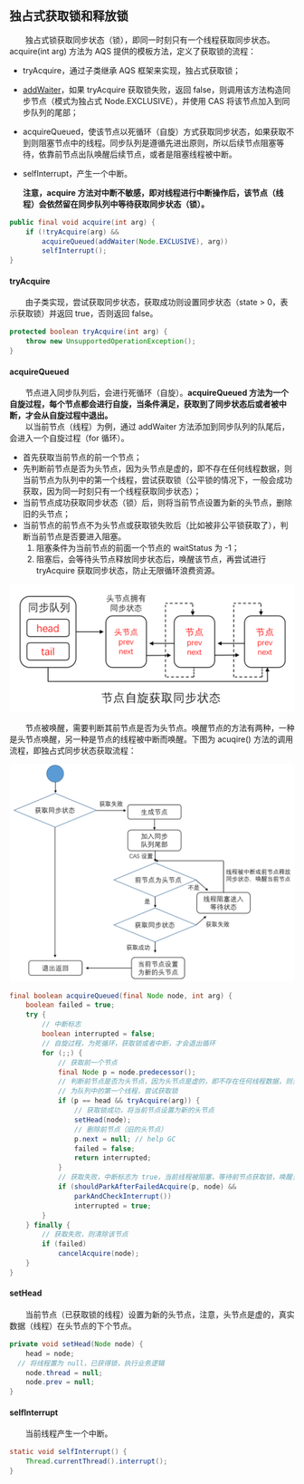 ## 独占式获取锁和释放锁
　　独占式锁获取同步状态（锁），即同一时刻只有一个线程获取同步状态。acquire(int arg) 方法为 AQS 提供的模板方法，定义了获取锁的流程：

- tryAcquire，通过子类继承 AQS 框架来实现，独占式获取锁；
- [addWaiter](https://github.com/martin-1992/Java-Lock-Notes/tree/master/AQS%20%E6%A1%86%E6%9E%B6%E5%8D%B3%E5%85%B6%E5%AD%90%E7%B1%BB%E6%BA%90%E7%A0%81%E5%88%86%E6%9E%90/AbstractQueuedSynchronizer)，如果 tryAcquire 获取锁失败，返回 false，则调用该方法构造同步节点（模式为独占式 Node.EXCLUSIVE），并使用 CAS 将该节点加入到同步队列的尾部；
- acquireQueued，使该节点以死循环（自旋）方式获取同步状态，如果获取不到则阻塞节点中的线程。同步队列是遵循先进出原则，所以后续节点阻塞等待，依靠前节点出队唤醒后续节点，或者是阻塞线程被中断。
- selfInterrupt，产生一个中断。
  
  **注意，acquire 方法对中断不敏感，即对线程进行中断操作后，该节点（线程）会依然留在同步队列中等待获取同步状态（锁）。**
  
```java
public final void acquire(int arg) {
    if (!tryAcquire(arg) &&
        acquireQueued(addWaiter(Node.EXCLUSIVE), arg))
        selfInterrupt();
}

```

#### tryAcquire
　　由子类实现，尝试获取同步状态，获取成功则设置同步状态（state > 0，表示获取锁）并返回 true，否则返回 false。
  
```java
protected boolean tryAcquire(int arg) {
    throw new UnsupportedOperationException();
}
```

#### acquireQueued
　　节点进入同步队列后，会进行死循环（自旋）。**acquireQueued 方法为一个自旋过程，每个节点都会进行自旋，当条件满足，获取到了同步状态后或者被中断，才会从自旋过程中退出。** <br />
　　以当前节点（线程）为例，通过 addWaiter 方法添加到同步队列的队尾后，会进入一个自旋过程（for 循环）。

- 首先获取当前节点的前一个节点；
- 先判断前节点是否为头节点，因为头节点是虚的，即不存在任何线程数据，则当前节点为队列中的第一个线程，尝试获取锁（公平锁的情况下，一般会成功获取，因为同一时刻只有一个线程获取同步状态）；
- 当前节点成功获取同步状态（锁）后，则将当前节点设置为新的头节点，删除旧的头节点；
- 当前节点的前节点不为头节点或获取锁失败后（比如被非公平锁获取了），判断当前节点是否要进入阻塞。
  1. 阻塞条件为当前节点的前面一个节点的 waitStatus 为 -1；
  2. 阻塞后，会等待头节点释放同步状态后，唤醒该节点，再尝试进行 tryAcquire 获取同步状态，防止无限循环浪费资源。

![avatar](photo_1.png)
  
　　节点被唤醒，需要判断其前节点是否为头节点。唤醒节点的方法有两种，一种是头节点唤醒，另一种是节点的线程被中断而唤醒。下图为 acuqire() 方法的调用流程，即独占式同步状态获取流程：

![avatar](photo_2.png)

```java
final boolean acquireQueued(final Node node, int arg) {
    boolean failed = true;
    try {
        // 中断标志
        boolean interrupted = false;
        // 自旋过程，为死循环，获取锁或者中断，才会退出循环
        for (;;) {
            // 获取前一个节点
            final Node p = node.predecessor();
            // 判断前节点是否为头节点，因为头节点是虚的，即不存在任何线程数据，则当前节点
            // 为队列中的第一个线程，尝试获取锁
            if (p == head && tryAcquire(arg)) {
                // 获取锁成功，将当前节点设置为新的头节点
                setHead(node);
                // 删除前节点（旧的头节点）
                p.next = null; // help GC
                failed = false;
                return interrupted;
            }
            // 获取失败，中断标志为 true，当前线程被阻塞，等待前节点获取锁，唤醒当前线程
            if (shouldParkAfterFailedAcquire(p, node) &&
                parkAndCheckInterrupt())
                interrupted = true;
        }
    } finally {
        // 获取失败，则清除该节点
        if (failed)
            cancelAcquire(node);
    }
}
```

#### setHead
　　当前节点（已获取锁的线程）设置为新的头节点，注意，头节点是虚的，真实数据（线程）在头节点的下个节点。

```java
private void setHead(Node node) {
	head = node;
  // 将线程置为 null，已获得锁，执行业务逻辑
	node.thread = null;
	node.prev = null;
}
```

#### selfInterrupt
　　当前线程产生一个中断。

```java
static void selfInterrupt() {
    Thread.currentThread().interrupt();
}
```

